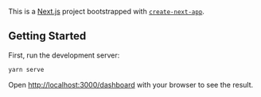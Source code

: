 This is a [Next.js](https://nextjs.org/) project bootstrapped with [`create-next-app`](https://github.com/vercel/next.js/tree/canary/packages/create-next-app).

## Getting Started

First, run the development server:

```bash
yarn serve
```

Open [http://localhost:3000/dashboard](http://localhost:3000/dashboard) with your browser to see the result.
